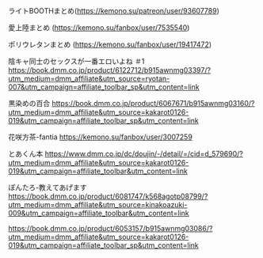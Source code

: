 ライトBOOTHまとめ(https://kemono.su/patreon/user/93607789)

愛上陸まとめ
(https://kemono.su/fanbox/user/7535540)

ポリウレタンまとめ
(https://kemono.su/fanbox/user/19417472)

 陰キャ同士のセックスが一番エロいよね ＃1
https://book.dmm.co.jp/product/6122712/b915awnmg03397/?utm_medium=dmm_affiliate&utm_source=ryotan-007&utm_campaign=affiliate_toolbar_sp&utm_content=link

黒染めの百合
https://book.dmm.co.jp/product/6067671/b915awnmg03160/?utm_medium=dmm_affiliate&utm_source=kakarot0126-019&utm_campaign=affiliate_toolbar_sp&utm_content=link

花咲方茶-fantia
https://kemono.su/fanbox/user/3007259

とあくん本
https://www.dmm.co.jp/dc/doujin/-/detail/=/cid=d_579690/?utm_medium=dmm_affiliate&utm_source=kakarot0126-019&utm_campaign=affiliate_toolbar&utm_content=link

ぽんたろ-教えてあげます
https://book.dmm.co.jp/product/6081747/k568agotp08799/?utm_medium=dmm_affiliate&utm_source=kinakoazuki-009&utm_campaign=affiliate_toolbar&utm_content=link

https://book.dmm.co.jp/product/6053157/b915awnmg03086/?utm_medium=dmm_affiliate&utm_source=kakarot0126-019&utm_campaign=affiliate_toolbar_sp&utm_content=link

